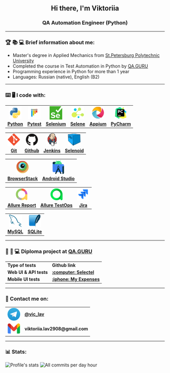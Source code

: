 <h2 align="center"> Hi there, I'm Viktoriia </h2>
<h3 align="center"> QA Automation Engineer (Python) </h3>

___

### :trophy: :books: :computer: Brief information about me:

- Master's degree in Applied Mechanics from [St.Petersburg Polytechnic University](https://english.spbstu.ru/)
- Completed the course in Test Automation in Python by [QA.GURU](https://qa.guru/)
- Programming experience in Python for more than 1 year
- Languages: Russian (native), English (B2)


<!--
___

### :books: :computer: I'm currently learning and interested in:
- Python
- Test Automation -->

____

### :keyboard: :desktop_computer: I code with:


<table border='0' style="border-style: none">
  <tbody>
    <tr>
      <td align="center">
        <a target="_blank" href="https://www.python.org/">
          <img align="center" src="/resources/Python.svg" width="40" alt="Python"/>
        </a>
      </td>
      <td align="center">
        <a target="_blank" href=https://docs.pytest.org/en/stable/index.html#>
          <img align="center" src="/resources/Pytest_.svg" width="40" alt="Pytest"/>
        </a>
      </td>
      <td align="center">
        <a target="_blank" href=https://www.selenium.dev/>
          <img align="center" src="/resources/Selenium.png" width="40" alt="Selenium"/>
        </a>
      </td>
      <td align="center">
        <a target="_blank" href=https://github.com/yashaka/selene>
          <img align="center" src="/resources/Selene.png" width="40" alt="Selene"/>
        </a>
      </td>
      <td align="center">
        <a target="_blank" href=https://appium.io/docs/en/latest/>
          <img align="center" src="/resources/Appium.png" width="40" alt="Appium"/>
        </a>
      </td>
      <td align="center">
        <a target="_blank" href=https://www.jetbrains.com/pycharm/>
          <img align="center" src="/resources/PyCharm.svg" width="40" alt="PyCharm"/>
        </a>
      </td>
    </tr>
    <tr>
      <td align="center">
        <a target="_blank" href="https://www.python.org/">
          <b>Python</b>
        </a>
      </td>
      <td align="center">
        <a target="_blank" href=https://docs.pytest.org/en/stable/index.html#>
          <b>Pytest</b>
        </a>
      </td>
      <td align="center">
        <a target="_blank" href=https://www.selenium.dev/>
          <b>Selenium</b>
        </a>
      </td>
      <td align="center">
        <a target="_blank" href=https://github.com/yashaka/selene>
          <b>Selene</b>
        </a>
      </td>
      <td align="center">
        <a target="_blank" href=https://appium.io/docs/en/latest/>
          <b>Appium</b>
        </a>
      </td>
      <td align="center">
        <a target="_blank" href=https://www.jetbrains.com/pycharm/>
          <b>PyCharm</b>
        </a>
      </td>
    </tr>
  </tbody>
</table>


<table border='0' style="border-style: none">
  <tbody>
    <tr>
      <td align="center">
        <a target="_blank" href=https://git-scm.com/>
          <img align="center" src="/resources/Git.png" width="40" alt="Git"/>
        </a>
      </td>
      <td align="center">
        <a target="_blank" href=https://github.com/>
          <img align="center" src="/resources/Github.svg" width="40" alt="Github"/>
        </a>
      </td>
      <td align="center">
        <a target="_blank" href=https://www.jenkins.io/>
          <img align="center" src="/resources/Jenkins.svg" width="40" alt="Jenkins"/>
        </a>
      </td>
      <td align="center">
        <a target="_blank" href=https://github.com/aerokube/selenoid>
          <img align="center" src="/resources/Selenoid.png" width="40" alt="Selenoid"/>
        </a>
      </td>
    </tr>
    <tr>
      <td align="center">
        <a target="_blank" href=https://git-scm.com/>
          <b>Git</b>
        </a>
      </td>
      <td align="center">
        <a target="_blank" href=https://github.com/>
          <b>Github</b>
        </a>
      </td>
      <td align="center">
        <a target="_blank" href=https://www.jenkins.io/>
          <b>Jenkins</b>
        </a>
      </td>
      <td align="center">
        <a target="_blank" href=https://github.com/aerokube/selenoid>
          <b>Selenoid</b>
        </a>
      </td>
    </tr>
  </tbody>
</table>


<table border='0' style="border-style: none">
  <tbody>
    <tr>
      <td align="center">
        <a target="_blank" href=https://www.browserstack.com/>
          <img align="center" src="/resources/Bstack.svg" width="45" alt="BrowserStack"/>
        </a>
      </td>
      <td align="center">
        <a target="_blank" href=https://www.browserstack.com/>
          <img align="center" src="/resources/AndroidStudio.svg" width="45" alt="Android Studio"/>
        </a>
      </td>
    </tr>
    <tr>
      <td align="center">
        <a target="_blank" href=https://www.browserstack.com/>
          <b>BrowserStack</b>
        </a>
      </td>
      <td align="center">
        <a target="_blank" href=https://www.browserstack.com/>
          <b>Android Studio</b>
        </a>
      </td>
    </tr>
  </tbody>
</table>


<table border='0' style="border-style: none">
  <tbody>
    <tr>
      <td align="center">
        <a target="_blank" href=https://allurereport.org/>
          <img align="center" src="/resources/AllureReport.png" width="40" alt="Allure Report"/>
        </a>
      </td>
      <td align="center">
        <a target="_blank" href=https://qameta.io/>
          <img align="center" src="/resources/AllureTestOps.png" width="40" alt="Allure TestOps"/>
        </a>
      </td>
      <td align="center">
        <a target="_blank" href=https://www.atlassian.com/ru/software/jira>
          <img align="center" src="/resources/Jira_.svg" width="40" alt="Jira"/>
        </a>
      </td>
    </tr>
    <tr>
      <td align="center">
        <a target="_blank" href=https://allurereport.org/>
          <b>Allure Report</b>
        </a>
      </td>
      <td align="center">
        <a target="_blank" href=https://qameta.io/>
          <b>Allure TestOps</b>
        </a>
      </td>
      <td align="center">
        <a target="_blank" href=https://www.atlassian.com/ru/software/jira>
          <b>Jira</b>
        </a>
      </td>
    </tr>
  </tbody>
</table>


<table border='0' style="border-style: none">
  <tbody>
    <tr>
      <td align="center">
        <a target="_blank" href=https://www.mysql.com/>
          <img align="center" src="/resources/MySQL_.svg" width="40" alt="MySQL"/>
        </a>
      </td>
      <td align="center">
        <a target="_blank" href=https://www.sqlite.org/>
          <img align="center" src="/resources/SQLite.svg" width="40" alt="SQLite"/>
        </a>
      </td>
    </tr>
    <tr>
      <td align="center">
        <a target="_blank" href=https://www.mysql.com/>
          <b>MySQL</b>
        </a>
      </td>
      <td align="center">
        <a target="_blank" href=https://www.sqlite.org/>
          <b>SQLite</b>
        </a>
      </td>
    </tr>
  </tbody>
</table>

<!--
      <td align="center">
        <a target="_blank" href=https://www.postman.com/>
          <img align="center" src="/resources/Postman.svg" width="40" alt="Postman"/>
        </a>
      </td>
-->
___

### :briefcase: :iphone: :computer: Diploma project at [QA.GURU](https://qa.guru/)

<table width="100%" border='0'>
  <tbody>
    <tr>
      <td><b>Type of tests</b></td>
      <td><b>Github link</b></td>
    </tr>
    <tr>
      <td><b>Web UI & API tests</b></td>
      <td><a target="_blank" href="https://github.com/viktoriialav/selectel"><b>:computer: Selectel</b></a></td>
    </tr>
    <tr>
      <td><b>Mobile UI tests</b></td>
      <td><a target="_blank" href="https://github.com/viktoriialav/my_expenses"><b>:iphone: My Expenses</b></a></td>
    </tr>
  </tbody>
</table>

___

### :envelope_with_arrow: Contact me on:

<table width="100%" border='0'>
  <tbody>
    <tr>
      <td>
        <img align="center" src="/resources/Telegram.png" width="40" alt="Telegram"/>
      </td>
      <td>
        <a target="_blank" href="https://t.me/vic_lav">
            <b>@vic_lav</b>
        </a>
      </td>
    </tr>
    <tr>
      <td>
        <img align="center" src="/resources/Gmail.png" width="40" alt="Gmail"/>
      </td>
      <td>
        <b>viktoriia.lav2908@gmail.com</b>
      </td>
    </tr>
<!--     <tr>
      <td><img align="center" src="/resources/LinkedIn.png" width="25" alt="LinkedIn"/></td>
      <td><a target="_blank" href="www.linkedin.com/in/viktoriialavrova/">in/viktoriialavrova</a></td>
    </tr> -->
  </tbody>
</table>

___
### :bar_chart: Stats:


![Profile's stats](http://github-profile-summary-cards.vercel.app/api/cards/stats?username=viktoriialav&theme=gotham)
![All commits per day hour](http://github-profile-summary-cards.vercel.app/api/cards/productive-time?username=viktoriialav&theme=gotham&utcOffset=3)
